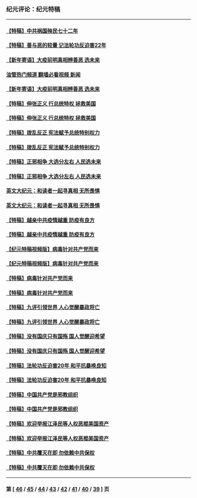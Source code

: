 ### 纪元评论：纪元特稿
---
#### [【特稿】中共祸国殃民七十二年](../../pages/nsc424/n13272607.md?11040330) 
#### [【特稿】善与恶的较量 记法轮功反迫害22年](../../pages/nsc424/n13086597.md?11040330) 
#### [【新年寄语】大疫前明真相辨善恶 选未来](../../pages/nsc424/n12660855.md?11040330) 
#### [油管热门频道 翻墙必看视频 新闻](ok?11040330)
#### [【新年寄语】大疫前明真相辨善恶 选未来](../../pages/nsc424/n12660855.md?11040330) 
#### [【特稿】伸张正义 行总统特权 拯救美国](../../pages/nsc424/n12616806.md?11040330) 
#### [【特稿】伸张正义 行总统特权 拯救美国](../../pages/nsc424/n12616806.md?11040330) 
#### [【特稿】拨乱反正 宪法赋予总统特别权力](../../pages/nsc424/n12598306.md?11040330) 
#### [【特稿】拨乱反正 宪法赋予总统特别权力](../../pages/nsc424/n12598306.md?11040330) 
#### [【特稿】正邪相争 大选分左右 人民选未来](../../pages/nsc424/n12545208.md?11040330) 
#### [【特稿】正邪相争 大选分左右 人民选未来](../../pages/nsc424/n12545208.md?11040330) 
#### [英文大纪元：和读者一起寻真相 无所畏惧](../../pages/nsc424/n12542027.md?11040330) 
#### [英文大纪元：和读者一起寻真相 无所畏惧](../../pages/nsc424/n12542027.md?11040330) 
#### [【特稿】越亲中共疫情越重 防疫有良方](../../pages/nsc424/n12042989.md?11040330) 
#### [【特稿】越亲中共疫情越重 防疫有良方](../../pages/nsc424/n12042989.md?11040330) 
#### [【纪元特稿视频版】病毒针对共产党而来](../../pages/nsc424/n11977328.md?11040330) 
#### [【纪元特稿视频版】病毒针对共产党而来](../../pages/nsc424/n11977328.md?11040330) 
#### [【特稿】病毒针对共产党而来](../../pages/nsc424/n11928818.md?11040330) 
#### [【特稿】病毒针对共产党而来](../../pages/nsc424/n11928818.md?11040330) 
#### [【特稿】九评引领世界 人心觉醒暴政将亡](../../pages/nsc424/n11660496.md?11040330) 
#### [【特稿】九评引领世界 人心觉醒暴政将亡](../../pages/nsc424/n11660496.md?11040330) 
#### [【特稿】没有国庆只有国殇 国人觉醒迎希望](../../pages/nsc424/n11549354.md?11040330) 
#### [【特稿】没有国庆只有国殇 国人觉醒迎希望](../../pages/nsc424/n11549354.md?11040330) 
#### [【特稿】法轮功反迫害20年 和平抗暴唤良知](../../pages/nsc424/n11389135.md?11040330) 
#### [【特稿】法轮功反迫害20年 和平抗暴唤良知](../../pages/nsc424/n11389135.md?11040330) 
#### [【特稿】中国共产党是邪教组织](../../pages/nsc424/n11355551.md?11040330) 
#### [【特稿】中国共产党是邪教组织](../../pages/nsc424/n11355551.md?11040330) 
#### [【特稿】欢迎举报江泽民等人权恶棍美国资产](../../pages/nsc424/n11303040.md?11040330) 
#### [【特稿】欢迎举报江泽民等人权恶棍美国资产](../../pages/nsc424/n11303040.md?11040330) 
#### [【特稿】中共覆灭在即 勿依赖中共保权](../../pages/nsc424/n11278510.md?11040330) 
#### [【特稿】中共覆灭在即 勿依赖中共保权](../../pages/nsc424/n11278510.md?11040330) 

---
#### 第 [ [46](./46.md?11040330) / [45](./45.md?11040330) / [44](./44.md?11040330) / [43](./43.md?11040330) / [42](./42.md?11040330) / [41](./41.md?11040330) / [40](./40.md?11040330) / [39](./39.md?11040330) ] 页
